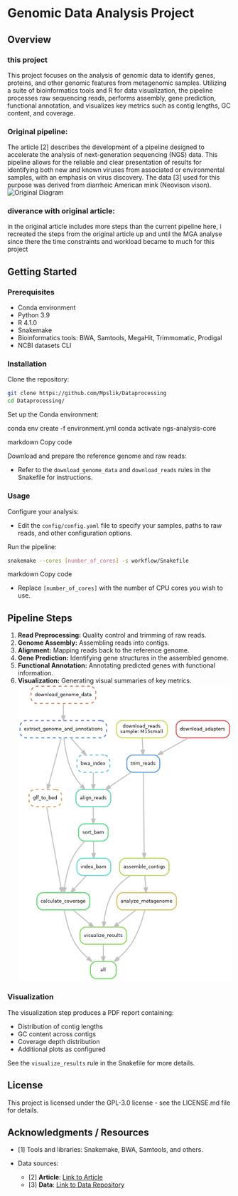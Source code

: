 # Genomic Data Analysis Project

## Overview
### this project
This project focuses on the analysis of genomic data to identify genes, proteins, and other genomic features from metagenomic samples. Utilizing a suite of bioinformatics tools and R for data visualization, the pipeline processes raw sequencing reads, performs assembly, gene prediction, functional annotation, and visualizes key metrics such as contig lengths, GC content, and coverage.

### Original pipeline:
The article [2] describes the development of a pipeline designed to accelerate the analysis of next-generation sequencing (NGS) data. This pipeline allows for the reliable and clear presentation of results for identifying both new and known viruses from associated or environmental samples, with an emphasis on virus discovery. The data [3] used for this purpose was derived from diarrheic American mink (Neovison vison).
![Original Diagram]( misc/Original_pipeline_diagram.png )


### diverance with original article: 

in the original article includes more steps than the current pipeline here, i recreated the steps from the original article up and until the MGA analyse since there the time constraints and workload became to much for this project


## Getting Started

### Prerequisites
- Conda environment
- Python 3.9
- R 4.1.0
- Snakemake
- Bioinformatics tools: BWA, Samtools, MegaHit, Trimmomatic, Prodigal
- NCBI datasets CLI

### Installation
Clone the repository:
```bash
git clone https://github.com/Mpslik/Dataprocessing
cd Dataprocessing/
```
Set up the Conda environment:

conda env create -f environment.yml
conda activate ngs-analysis-core

markdown
Copy code

Download and prepare the reference genome and raw reads:

- Refer to the `download_genome_data` and `download_reads` rules in the Snakefile for instructions.

### Usage
Configure your analysis:

- Edit the `config/config.yaml` file to specify your samples, paths to raw reads, and other configuration options.

Run the pipeline:
```bash
snakemake --cores [number_of_cores] -s workflow/Snakefile
```
markdown
Copy code

- Replace `[number_of_cores]` with the number of CPU cores you wish to use.


## Pipeline Steps
1. **Read Preprocessing:** Quality control and trimming of raw reads.
2. **Genome Assembly:** Assembling reads into contigs.
3. **Alignment:** Mapping reads back to the reference genome.
4. **Gene Prediction:** Identifying gene structures in the assembled genome.
5. **Functional Annotation:** Annotating predicted genes with functional information.
6. **Visualization:** Generating visual summaries of key metrics.
![DAG Visualization](dag.png "Directed Acyclic Graph")

### Visualization
The visualization step produces a PDF report containing:
- Distribution of contig lengths
- GC content across contigs
- Coverage depth distribution
- Additional plots as configured

See the `visualize_results` rule in the Snakefile for more details.

## License
This project is licensed under the GPL-3.0 license - see the LICENSE.md file for details.

## Acknowledgments / Resources 
- [1] Tools and libraries: Snakemake, BWA, Samtools, and others.

- Data sources:
  - [2] **Article**: [Link to Article](https://academic.oup.com/ve/article/6/2/veaa091/6017186?login=false#373674411)
  - [3] **Data**: [Link to Data Repository](https://bitbucket.org/plyusnin/lazypipe/src/master)





